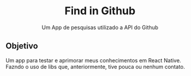 <h1 align="center">Find in Github</h1>

<p align="center">
  Um App de pesquisas utilizado a API do Github
</p>

## Objetivo
Um app para testar e aprimorar meus conhecimentos em React Native. Fazndo o uso de libs que, anteriormente, tive pouca ou nenhum contato.